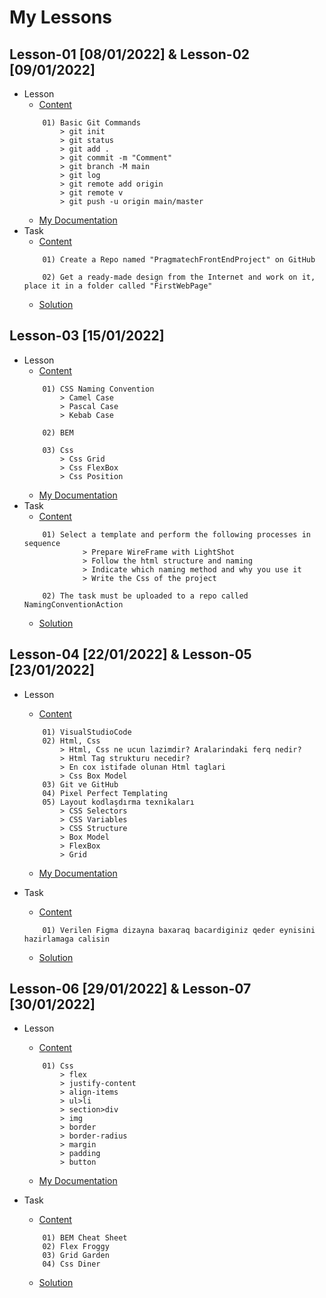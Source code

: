 # My Lessons 

## Lesson-01 [08/01/2022] & Lesson-02 [09/01/2022]

- Lesson
    - [Content](https://github.com/PragmatechEducation/FrontEnd03#day01-day02--8-9-january-2022)
    ```
        01) Basic Git Commands
            > git init
            > git status
            > git add .
            > git commit -m "Comment"
            > git branch -M main
            > git log
            > git remote add origin 
            > git remote v
            > git push -u origin main/master
    ```
    - [My Documentation](https://github.com/RaviHamidov/PragmatechFrontEndProject/blob/main/ReSearch.md)
- Task
    - [Content](https://github.com/PragmatechEducation/FrontEnd03#day01-day02--8-9-january-2022)
    ```
        01) Create a Repo named "PragmatechFrontEndProject" on GitHub

        02) Get a ready-made design from the Internet and work on it, place it in a folder called "FirstWebPage"
    ```
    - [Solution](https://github.com/RaviHamidov/PragmatechFrontEndProject/tree/main/Works)

## Lesson-03 [15/01/2022] 

- Lesson
    - [Content](https://github.com/PragmatechEducation/FrontEnd03#day03--15-january-2022-namingconventioninaction)
    ```
        01) CSS Naming Convention
            > Camel Case
            > Pascal Case
            > Kebab Case

        02) BEM

        03) Css
            > Css Grid
            > Css FlexBox
            > Css Position
    ```
    - [My Documentation](https://github.com/RaviHamidov/PragmatechFrontEndProject/blob/main/ReSearch.md)
- Task
    - [Content](https://github.com/PragmatechEducation/FrontEnd03#day03--15-january-2022-namingconventioninaction)
    ```
        01) Select a template and perform the following processes in sequence
                 > Prepare WireFrame with LightShot
                 > Follow the html structure and naming
                 > Indicate which naming method and why you use it
                 > Write the Css of the project

        02) The task must be uploaded to a repo called NamingConventionAction
    ```
    - [Solution](https://github.com/RaviHamidov/PragmatechFrontEndProject/tree/main/Works)

## Lesson-04 [22/01/2022] & Lesson-05 [23/01/2022] 

- Lesson
    - [Content](https://github.com/PragmatechEducation/FrontEnd03#day04-05--122-23-january-2022-figma)
    ```
        01) VisualStudioCode
        02) Html, Css
            > Html, Css ne ucun lazimdir? Aralarindaki ferq nedir?
            > Html Tag strukturu necedir?
            > En cox istifade olunan Html taglari
            > Css Box Model
        03) Git ve GitHub
        04) Pixel Perfect Templating
        05) Layout kodlaşdırma texnikaları
            > CSS Selectors
            > CSS Variables
            > CSS Structure
            > Box Model
            > FlexBox
            > Grid
    ```
    - [My Documentation](https://github.com/RaviHamidov/PragmatechFrontEndProject/blob/main/ReSearch.md)

- Task
    - [Content](https://github.com/PragmatechEducation/FrontEnd03#day04-05--122-23-january-2022-figma)
    ```
        01) Verilen Figma dizayna baxaraq bacardiginiz qeder eynisini hazirlamaga calisin
    ```
    - [Solution](https://github.com/RaviHamidov/PragmatechFrontEndProject/tree/main/Works)

## Lesson-06 [29/01/2022] & Lesson-07 [30/01/2022] 

- Lesson
    - [Content](https://github.com/PragmatechEducation/FrontEnd03#day06-07--29-30-january-2022)
    ```
        01) Css
            > flex
            > justify-content
            > align-items
            > ul>li
            > section>div
            > img
            > border
            > border-radius
            > margin
            > padding
            > button
    ```
    - [My Documentation](https://github.com/RaviHamidov/PragmatechFrontEndProject/blob/main/ReSearch.md)

- Task
    - [Content](https://github.com/PragmatechEducation/FrontEnd03#day06-07--29-30-january-2022)
    ```
        01) BEM Cheat Sheet
        02) Flex Froggy
        03) Grid Garden
        04) Css Diner
    ```
    - [Solution]()